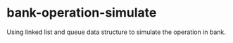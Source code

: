 # bank-operation-simulate
Using linked list and queue data structure to simulate the operation in bank.
